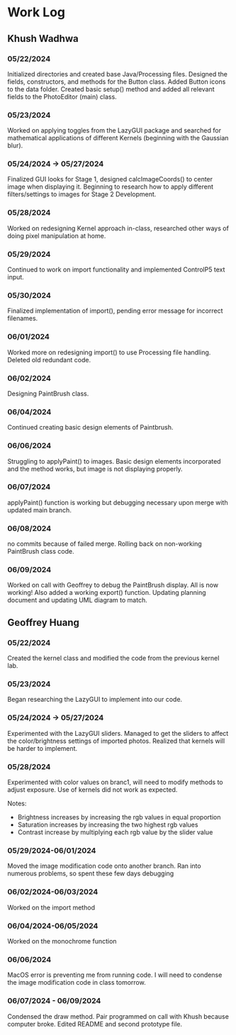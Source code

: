 # Work Log

## Khush Wadhwa

### 05/22/2024

Initialized directories and created base Java/Processing files. Designed the fields, constructors, and methods for the Button class. Added Button icons to the data folder. Created basic setup() method and added all relevant fields to the PhotoEditor (main) class.

### 05/23/2024

Worked on applying toggles from the LazyGUI package and searched for mathematical applications of different Kernels (beginning with the Gaussian blur).


### 05/24/2024 -> 05/27/2024

Finalized GUI looks for Stage 1, designed calcImageCoords() to center image when displaying it. Beginning to research how to apply different filters/settings to images for Stage 2 Development. 

### 05/28/2024

Worked on redesigning Kernel approach in-class, researched other ways of doing pixel manipulation at home. 

### 05/29/2024

Continued to work on import functionality and implemented ControlP5 text input.

### 05/30/2024

Finalized implementation of import(), pending error message for incorrect filenames. 

### 06/01/2024

Worked more on redesigning import() to use Processing file handling. Deleted old redundant code.

### 06/02/2024

Designing PaintBrush class.

### 06/04/2024

Continued creating basic design elements of Paintbrush.

### 06/06/2024

Struggling to applyPaint() to images. Basic design elements incorporated and the method works, but image is not displaying properly.

### 06/07/2024

applyPaint() function is working but debugging necessary upon merge with updated main branch.

### 06/08/2024

no commits because of failed merge. Rolling back on non-working PaintBrush class code.

### 06/09/2024

Worked on call with Geoffrey to debug the PaintBrush display. All is now working! Also added a working export() function. Updating planning document and updating UML diagram to match. 

## Geoffrey Huang

### 05/22/2024

Created the kernel class and modified the code from the previous kernel lab.

### 05/23/2024

Began researching the LazyGUI to implement into our code.

### 05/24/2024 -> 05/27/2024

Experimented with the LazyGUI sliders. Managed to get the sliders to affect the color/brightness settings of imported photos. Realized that kernels will be harder to implement.

### 05/28/2024

Experimented with color values on branc1, will need to modify methods to adjust exposure. Use of kernels did not work as expected.

Notes:
- Brightness increases by increasing the rgb values in equal proportion
- Saturation increases by increasing the two highest rgb values
- Contrast increase by multiplying each rgb value by the slider value

### 05/29/2024-06/01/2024

Moved the image modification code onto another branch. Ran into numerous problems, so spent these few days debugging

### 06/02/2024-06/03/2024

Worked on the import method

### 06/04/2024-06/05/2024

Worked on the monochrome function

### 06/06/2024

MacOS error is preventing me from running code. I will need to condense the image modification code in class tomorrow.

### 06/07/2024 - 06/09/2024

Condensed the draw method. Pair programmed on call with Khush because computer broke. Edited README and second prototype file.
